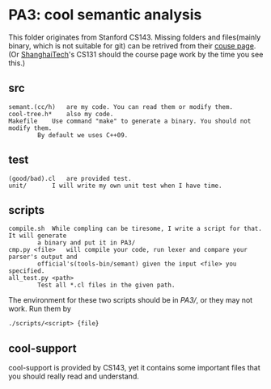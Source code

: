 # PA3: cool semantic analysis

This folder originates from Stanford CS143. Missing folders and files(mainly binary, which is not suitable for git) can be retrived from their [couse page](http://web.stanford.edu/class/cs143/).(Or [ShanghaiTech](http://sist.shanghaitech.edu.cn/faculty/songfu/course/spring2018/CS131/)'s CS131 should the course page work by the time you see this.)

## src

	semant.(cc/h)	are my code. You can read them or modify them.
	cool-tree.h* 	also my code.
	Makefile 	Use command "make" to generate a binary. You should not modify them. 
			By default we uses C++09.

## test

	(good/bad).cl 	are provided test. 
	unit/ 		I will write my own unit test when I have time.

## scripts

	compile.sh 	While compling can be tiresome, I write a script for that. It will generate
			a binary and put it in PA3/
	cmp.py <file>	will compile your code, run lexer and compare your parser's output and 
			official's(tools-bin/semant) given the input <file> you specified.
	all_test.py <path> 
			Test all *.cl files in the given path. 

The environment for these two scripts should be in _PA3/_, or they may not work. Run them by
	
	./scripts/<script> {file}

## cool-support

cool-support is provided by CS143, yet it contains some important files that you should really read and understand.


